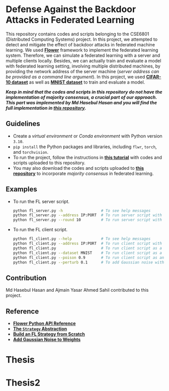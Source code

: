 # Defense Against the Backdoor Attacks in Federated Learning

This repository contains codes and scripts belonging to the CSE6801 (Distributed Computing Systems) project. In this project, we attempted to detect and mitigate the effect of backdoor attacks in federated machine learning. We used [**Flower**](https://github.com/adap/flower) framework to implement the federated learning system. Therefore, we can simulate a federated learning with a server and multiple clients locally. Besides, we can actually train and evaluate a model with federated learning setting, involving multiple distributed machines, by providing the network address of the server machine (_server address can be provided as a command line argument_). In this project, we used [**CIFAR-10 dataset**](https://www.cs.toronto.edu/~kriz/cifar.html) as well as [**MNIST dataset**](https://yann.lecun.com/exdb/mnist/) to train and evaluate a model.

**_Keep in mind that the codes and scripts in this repository do not have the implementation of majority consensus, a crucial part of our approach. This part was implemented by Md Hasebul Hasan and you will find the full implementation in [this repository](https://github.com/Hasebul/distributed_computing)._**

## Guidelines

- Create a _virtual environment_ or _Conda environment_ with Python version `3.10`.
- `pip install` the Python packages and libraries, including `flwr`, `torch`, and `torchvision`.
- To run the project, follow the instructions in [**this tutorial**](https://flower.dev/docs/framework/tutorial-quickstart-pytorch.html) with codes and scripts uploaded to this repository.
- You may also download the codes and scripts uploaded to [**this repository**](https://github.com/Hasebul/distributed_computing) to incorporate _majority consensus_ in federated learning.

## Examples

- To run the FL server script.
  ```sh
  python fl_server.py -h                 # To see help messages
  python fl_server.py --address IP:PORT  # To run server script with server's network address
  python fl_server.py --round 10         # To run server script with 10 FL rounds
  ```
- To run the FL client script.
  ```sh
  python fl_client.py --help             # To see help messages
  python fl_client.py --address IP:PORT  # To run client script with server's network address
  python fl_client.py                    # To run client script as a benign client and use CIFAR-10 dataset by default
  python fl_client.py --dataset MNIST    # To run client script as a benign client and use MNIST dataset
  python fl_client.py --poison 0.9       # To run client script as an attacker with poison rate 0.9
  python fl_client.py --perturb 0.1      # To add Gaussian noise with 0.1 weight to parameters in each training round
  ```

## Contribution

Md Hasebul Hasan and Ajmain Yasar Ahmed Sahil contributed to this project.

## Reference

- [**Flower Python API Reference**](https://flower.dev/docs/framework/ref-api-flwr.html)
- [**The `Strategy` Abstraction**](https://flower.dev/docs/framework/how-to-implement-strategies.html)
- [**Build an FL Strategy from Scratch**](https://flower.dev/docs/framework/tutorial-series-build-a-strategy-from-scratch-pytorch.html)
- [**Add Gaussian Noise to Weights**](https://discuss.pytorch.org/t/is-there-any-way-to-add-noise-to-trained-weights/29829)
# Thesis
# Thesis2

